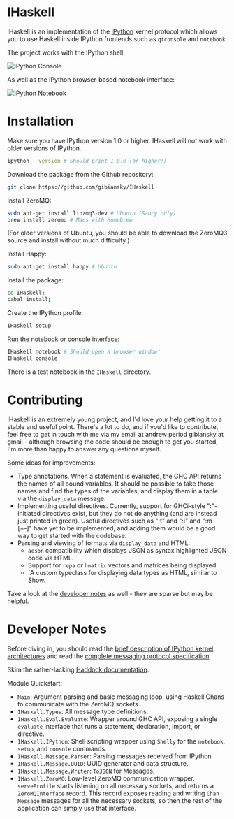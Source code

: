IHaskell
===
IHaskell is an implementation of the [IPython](http://ipython.org) kernel protocol which allows you to use Haskell inside IPython frontends such as `qtconsole` and `notebook`.

The project works with the IPython shell:

![IPython Console](https://raw.github.com/gibiansky/IHaskell/master/images/ihaskell-console.png)

As well as the IPython browser-based notebook interface:

![IPython Notebook](https://raw.github.com/gibiansky/IHaskell/master/images/ihaskell-notebook.png)

Installation
===

Make sure you have IPython version 1.0 or higher. IHaskell will not work with older versions of IPython.
```bash
ipython --version # Should print 1.0.0 (or higher!)
```

Download the package from the Github repository:
```bash
git clone https://github.com/gibiansky/IHaskell
```

Install ZeroMQ:
```bash
sudo apt-get install libzmq3-dev # Ubuntu (Saucy only)
brew install zeromq # Macs with Homebrew
```
(For older versions of Ubuntu, you should be able to download the ZeroMQ3 source and install without much difficulty.)

Install Happy:
```bash
sudo apt-get install happy # Ubuntu
```

Install the package:
```bash
cd IHaskell;
cabal install;
```

Create the IPython profile:
```bash
IHaskell setup
```

Run the notebook or console interface:
```bash
IHaskell notebook # Should open a browser window!
IHaskell console
```

There is a test notebook in the `IHaskell` directory.

Contributing
===

IHaskell is an extremely young project, and I'd love your help getting it to a stable and useful point. There's a lot to do, and if you'd like to contribute, feel free to get in touch with me via my email at andrew period gibiansky at gmail - although browsing the code should be enough to get you started, I'm more than happy to answer any questions myself.

Some ideas for improvements:
- Type annotations. When a statement is evaluated, the GHC API returns the names of all bound variables. It should be possible to take those names and find the types of the variables, and display them in a table via the `display_data` message. 
- Implementing useful directives. Currently, support for GHCi-style ":"-initiated directives exist, but they do not do anything (and are instead just printed in green). Useful directives such as ":t" and ":i" and ":m [+-]" have yet to be implemented, and adding them would be a good way to get started with the codebase.
- Parsing and viewing of formats via `display_data` and HTML:
    - `aeson` compatibility which displays JSON as syntax highlighted JSON code via HTML.
    - Support for `repa` or `hmatrix` vectors and matrices being displayed.
    - `A custom typeclass for displaying data types as HTML, similar to Show.

Take a look at the [developer notes](https://github.com/gibiansky/IHaskell/blob/master/README.md#developer-notes) as well - they are sparse but may be helpful.

Developer Notes
===

Before diving in, you should read the [brief description of IPython kernel architectures](http://andrew.gibiansky.com/blog/ipython/ipython-kernels/)
and read the [complete messaging protocol specification](http://ipython.org/ipython-doc/dev/development/messaging.html).

Skim the rather-lacking [Haddock documentation](http://gibiansky.github.io/IHaskell/IHaskell/).

Module Quickstart: 
- `Main`: Argument parsing and basic messaging loop, using Haskell Chans to communicate with the ZeroMQ sockets.
- `IHaskell.Types`: All message type definitions.
- `IHaskell.Eval.Evaluate`: Wrapper around GHC API, exposing a single `evaluate` interface that runs a statement, declaration, import, or directive.
- `IHaskell.IPython`: Shell scripting wrapper using `Shelly` for the `notebook`, `setup`, and `console` commands.
- `IHaskell.Message.Parser`: Parsing messages received from IPython.
- `IHaskell.Message.UUID`: UUID generator and data structure.
- `IHaskell.Message.Writer`: `ToJSON` for Messages.
- `IHaskell.ZeroMQ`: Low-level ZeroMQ communication wrapper. `serveProfile` starts listening on all necessary sockets, and returns a `ZeroMQInterface` record. This record exposes reading and writing `Chan Message` messages for all the necessary sockets, so then the rest of the application can simply use that interface.
